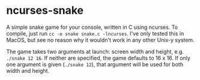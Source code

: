 # ncurses-snake

A simple snake game for your console, written in C using ncurses. To compile, just run `cc -o snake snake.c -lncurses`. I've only tested this in MacOS, but see no reason why it wouldn't work in any other Unix-y system.

The game takes two arguments at launch: screen width and height, e.g. `./snake 12 16`. If neither are specified, the game defaults to 16 x 16. If only one argument is given (`./snake 12`), that argument will be used for both width and height.